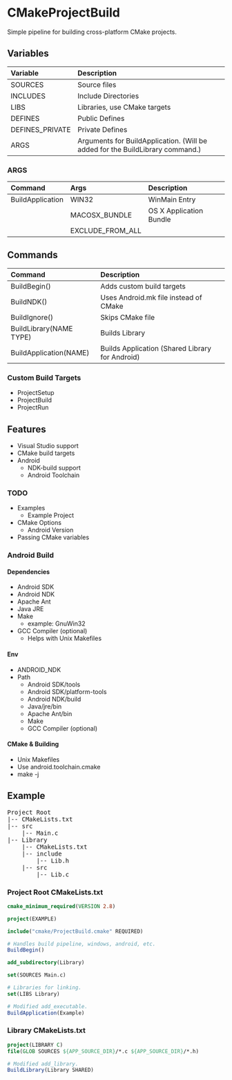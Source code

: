 # CMakeProjectBuild
Simple pipeline for building cross-platform CMake projects.

## Variables

| Variable                      | Description                                                |
| :-----------------------------|:-----------------------------------------------------------|
| SOURCES                       | Source files                                               |
| INCLUDES                      | Include Directories                                        |
| LIBS                          | Libraries, use CMake targets                               |
| DEFINES			              | Public Defines                                             |
| DEFINES_PRIVATE 		        | Private Defines                                            |
| ARGS				              | Arguments for BuildApplication. (Will be added for the BuildLibrary command.) |

### ARGS
| Command                       | Args                          | Description                |
| :-----------------------------|:------------------------------|:---------------------------|
| BuildApplication              | WIN32                         | WinMain Entry              |
|                               | MACOSX_BUNDLE                 | OS X Application Bundle    |
|                               | EXCLUDE_FROM_ALL              |                            |

## Commands

| Command                       | Description                                                |
| :-----------------------------|:-----------------------------------------------------------|
| BuildBegin()                  | Adds custom build targets                                  |
| BuildNDK()                    | Uses Android.mk file instead of CMake                      |
| BuildIgnore()                 | Skips CMake file                                           |
| BuildLibrary(NAME TYPE)       | Builds Library                                             |
| BuildApplication(NAME)        | Builds Application (Shared Library for Android)            |


### Custom Build Targets

* ProjectSetup
* ProjectBuild
* ProjectRun

## Features

* Visual Studio support
* CMake build targets
* Android
    * NDK-build support
    * Android Toolchain

### TODO

  * Examples
    * Example Project
  * CMake Options
    * Android Version
  * Passing CMake variables

### Android Build

#### Dependencies

* Android SDK
* Android NDK
* Apache Ant
* Java JRE
* Make
    * example: GnuWin32
* GCC Compiler (optional)
    * Helps with Unix Makefiles

#### Env

* ANDROID_NDK
* Path
    * Android SDK/tools
    * Android SDK/platform-tools
    * Android NDK/build
    * Java/jre/bin
    * Apache Ant/bin
    * Make
    * GCC Compiler (optional)

#### CMake & Building

* Unix Makefiles
* Use android.toolchain.cmake
* make -j

## Example

<pre>
Project Root
|-- CMakeLists.txt
|-- src
    |-- Main.c
|-- Library
    |-- CMakeLists.txt
    |-- include
        |-- Lib.h
    |-- src
        |-- Lib.c
</pre>


### Project Root CMakeLists.txt

``` CMake
cmake_minimum_required(VERSION 2.8)

project(EXAMPLE)

include("cmake/ProjectBuild.cmake" REQUIRED)

# Handles build pipeline, windows, android, etc.
BuildBegin()

add_subdirectory(Library)

set(SOURCES Main.c)

# Libraries for linking.
set(LIBS Library)

# Modified add_executable.
BuildApplication(Example)

```

### Library CMakeLists.txt

``` CMake
project(LIBRARY C)
file(GLOB SOURCES ${APP_SOURCE_DIR}/*.c ${APP_SOURCE_DIR}/*.h)

# Modified add_library.
BuildLibrary(Library SHARED)
```
